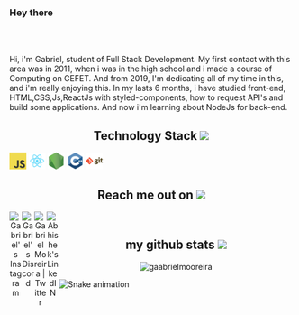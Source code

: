### Hey there 

<br />
<br />


Hi, i'm Gabriel, student of Full Stack Development. My first contact with this area was in 2011, when i was in the high school and i made a course of Computing on CEFET. And from 2019, I'm dedicating all of my time in this, and i'm really enjoying this. In my lasts 6 months, i have studied front-end, HTML,CSS,Js,ReactJs with styled-components, how to request API's and build some applications. And now i'm learning about NodeJs for back-end.


<h2 align="center">Technology Stack <img src="https://github.com/ritik307/ritik307/blob/main/images/laptop.gif" width="50"></h2>

<code><img height="30" src="https://raw.githubusercontent.com/github/explore/80688e429a7d4ef2fca1e82350fe8e3517d3494d/topics/javascript/javascript.png"></code>
<code><img height="30" src="https://raw.githubusercontent.com/github/explore/80688e429a7d4ef2fca1e82350fe8e3517d3494d/topics/react/react.png"></code>
<code><img height="30" src="https://raw.githubusercontent.com/github/explore/80688e429a7d4ef2fca1e82350fe8e3517d3494d/topics/nodejs/nodejs.png"></code>
<code><img height="30" src="https://raw.githubusercontent.com/github/explore/80688e429a7d4ef2fca1e82350fe8e3517d3494d/topics/cpp/cpp.png"></code>
<code><img height="30" src="https://raw.githubusercontent.com/github/explore/80688e429a7d4ef2fca1e82350fe8e3517d3494d/topics/git/git.png"></code>

<h2 align="center">Reach me out on <img src="https://media0.giphy.com/media/jqNPzdTTxQfOgOqpO4/source.gif" width="50"></h2>
<p align="center">
  <a href="https://www.instagram.com/gabrielmlimeira/">
    <img align="left" alt="Gabriel's Instagram" width="22px" src="https://raw.githubusercontent.com/hussainweb/hussainweb/main/icons/instagram.png" />
  </a>
  
  <a href="https://discord.gg/4nJcN428">
    <img align="left" alt="Gabriel's Discord" width="22px" src="https://raw.githubusercontent.com/peterthehan/peterthehan/master/assets/discord.svg" />
  </a>
  
  <a href="https://twitter.com/gaabrielmo">
    <img align="left" alt="Gabriel Moreira | Twitter" width="22px"                    src="https://raw.githubusercontent.com/peterthehan/peterthehan/master/assets/twitter.svg" />
  </a>
  
  <a href="https://www.linkedin.com/in/gaabrielmooreira/">
    <img align="left" alt="Abhishek's LinkedIN" width="22px" src="https://raw.githubusercontent.com/peterthehan/peterthehan/master/assets/linkedin.svg"/>
  </a>
</p>

<br>

<h2 align="center">my github stats <img src="https://media.giphy.com/media/VgCDAzcKvsR6OM0uWg/giphy.gif" width="50"></h2>


<p align="center"> <img src="https://github-readme-stats.vercel.app/api?username=gaabrielmooreira&show_icons=true&theme=gotham" alt="gaabrielmooreira" />
  
![Snake animation](https://github.com/gaabrielmooreira/gaabrielmooreira/blob/output/github-contribution-grid-snake.svg)
